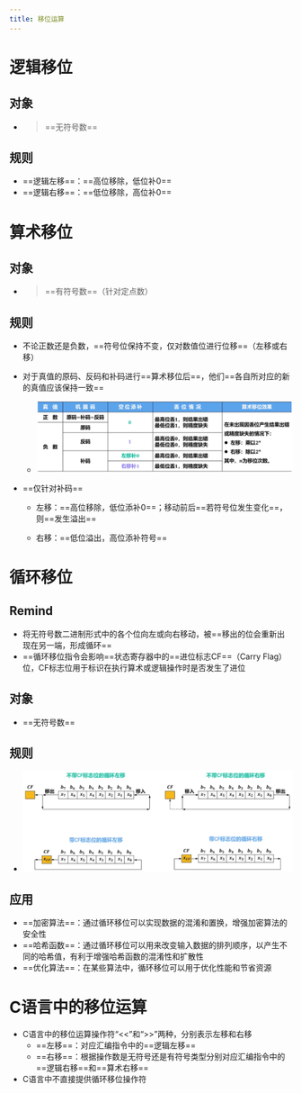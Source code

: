 ```yaml
---
title: 移位运算
---
```




# 逻辑移位

## 对象

- > ==无符号数==

## 规则

- ==逻辑左移==：==高位移除，低位补0==
- ==逻辑右移==：==低位移除，高位补0==

# 算术移位

## 对象

- > ==有符号数==（针对定点数）

## 规则

- 不论正数还是负数，==符号位保持不变，仅对数值位进行位移==（左移或右移）
- 对于真值的原码、反码和补码进行==算术移位后==，他们==各自所对应的新的真值应该保持一致==
  - ![image-20250317202406807](./resource/image-20250317202406807.png)

- ==仅针对补码==

  - 左移：==高位移除，低位添补0==；移动前后==若符号位发生变化==，则==发生溢出==

  - 右移：==低位溢出，高位添补符号==

# 循环移位

## Remind

- 将无符号数二进制形式中的各个位向左或向右移动，被==移出的位会重新出现在另一端，形成循环==
- ==循环移位指令会影响==状态寄存器中的==进位标志CF==（Carry Flag）位，CF标志位用于标识在执行算术或逻辑操作时是否发生了进位

## 对象

- ==无符号数==

## 规则

- ![image-20250317204605230](./resource/image-20250317204605230.png)

## 应用

- ==加密算法==：通过循环移位可以实现数据的混淆和置换，增强加密算法的安全性
- ==哈希函数==：通过循环移位可以用来改变输入数据的排列顺序，以产生不同的哈希值，有利于增强哈希函数的混淆性和扩散性
- ==优化算法==：在某些算法中，循环移位可以用于优化性能和节省资源

# C语言中的移位运算

- C语言中的移位运算操作符“<<”和“>>”两种，分别表示左移和右移
  - ==左移==：对应汇编指令中的==逻辑左移==
  - ==右移==：根据操作数是无符号还是有符号类型分别对应汇编指令中的==逻辑右移==和==算术右移==
- C语言中不直接提供循环移位操作符